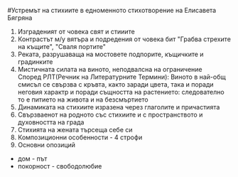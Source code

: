 #Устремът на стихиите в едноменното стихотворение на Елисавета Бягряна
1. Изграденият от човека свят и стииите
  1. Контрастът м/у вятъра и подредения от човека бит "Грабва стрехите на къщите", "Сваля портите"
  2. Реката, разрушаваща на мостовете подпорите, къщичките и градинките 
  3. Мистичната силата на виното, неподвалсна на ограничение  
  Според РЛТ(Речник на Литературните Термини): Виното в най-общ смисъл се свързва с кръвта, както заради цвета, така и поради неговия характр и поради същността на растението: следователно то е питието на живота и на безсмъртието
2. Динамиката на стихиите изразена через глаголите и причастията
3. Свързваенот на родното със стихиите и с пространството и духовността на града
4. Стихията на жената търсеща себе си 
5. Композиционни особенности - 4 строфи
6. Основни опозиций 
  - дом - път
  - покорност - свободолюбие
